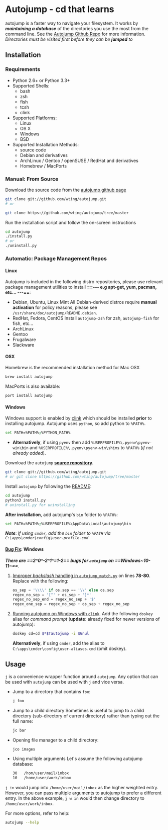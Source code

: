 # Autojump - cd that learns
autojump is a faster way to navigate your filesystem. It works by ***maintaining a database*** of the directories you use the most from the command line.
See the [Autojump Github Repo](https://github.com/wting/autojump/tree/master) for more information.
*Directories must be visited first before they can be **jumped** to*

## Installation
### Requirements
* Python 2.6+ or Python 3.3+
* Supported Shells:
    - bash 
    - zsh
    - fish
    - tcsh
    - clink
* Supported Platforms:
    - Linux
    - OS X
    - Windows 
    - BSD
* Supported Installation Methods:
    - source code
    - Debian and derivatives
    - ArchLinux / Gentoo / openSUSE / RedHat and derivatives
    - Homebrew / MacPorts
### Manual: From Source
Download the source code from the [autojump github page](https://github.com/wting/autojump/tree/master)
```bash
git clone git://github.com/wting/autojump.git
# or 

git clone https://github.com/wting/autojump/tree/master
```

Run the installation script and follow the on-screen instructions
```bash
cd autojump 
./install.py
# or
./uninstall.py
```

### Automatic: Package Management Repos
#### Linux
Autojump is included in the following distro repositories, please use relevant package management utilities to install **==--- e.g apt-get, yum, pacman, etc... ---==**:
* Debian, Ubuntu, Linux Mint
All Debian-derived distros require **manual activation** for policy reasons, please see `/usr/share/doc/autojump/README.debian`.
* RedHat, Fedora, CentOS
Install `autojump-zsh` for zsh, `autojump-fish` for fish, etc...
* ArchLinux
* Gentoo
* Frugalware
* Slackware

#### OSX
Homebrew is the recommended installation method for Mac OSX
```bash
brew install autojump
```
MacPorts is also available:
```bash
port install autojump
```

#### Windows
Windows support is enabled by [clink](https://mridgers.github.io/clink/) which should be installed **prior** to installing autojump.
Autojump uses `python`, so add python to `%PATH%`.
```bash
set PATH=%PATH%;%PYTHON_PATH%
```
- **Alternatively**, if using `pyenv` then add `%USERPROFILE%\.pyenv\pyenv-win\bin` and `%USERPROFILE%\.pyenv\pyenv-win\shims` to `%PATH%` (*if not already added*).

Download the `autojump` **[source repository](https://github.com/wting/autojump/tree/master).**
```bash
git clone git://github.com/wting/autojump.git
# or git clone https://github.com/wting/autojump/tree/master
```

Install `autojump` by following the [README](https://github.com/wting/autojump#readme):
```bash
cd autojump
python3 install.py
# uninstall.py for uninstalling
```
**After installation**, add autojump's `bin` folder to `%PATH%`:
```bash
set PATH=%PATH%;%USERPROFILE%\AppData\Local\autojump\bin
```
***Note***: _If using `cmder`, add the `bin` folder to `%PATH` via `C:\apps\cmder\config\user-profile.cmd`_

#### [Bug Fix][bugfix]: Windows

[bugfix]:  https://leetschau.github.io/autojump-in-windows-console.html

***There are ==2^0^-2^1^=1-2== bugs for `autojump` on ==Windows~10-11~==***.

1. [Improper *backslash* handling in `autojump_match.py`](https://github.com/wting/autojump/issues/436) on lines **78-80**. Replace with the following:
    ```python
    os_sep = '\\\\' if os.sep == '\\' else os.sep
    regex_no_sep = '[^' + os_sep + ']*'
    regex_no_sep_end = regex_no_sep + '$'
    regex_one_sep = regex_no_sep + os_sep + regex_no_sep
    ```
2. [Running autojump on Windows with `clink`](https://github.com/wting/autojump/issues/308). Add the following `doskey` alias for *command prompt* (**update**: already fixed for newer versions of autojump):
   ```bash
   doskey cd=cd $*$Tautojump -i $Gnul
   ```
    **Alternatively**, if using `cmder`, add the alias to `C:\apps\cmder\config\user-aliases.cmd` (omit doskey).
## Usage
`j` is a convenience wrapper function around `autojump`. Any option that can be used with `autojump` can be used with `j` and vice versa.

* Jump to a directory that contains `foo`:
    ```bash
    j foo
    ```

* Jump to a child directory 
Sometimes is useful to jump to a child directory (sub-directory of current directory) rather than typing out the full name:
    ```bash
    jc bar
    ```

* Opening file manager to a child directory:
    ```bash
    jco images
    ```

* Using multiple arguments
Let's assume the following autojump database:
    ```bash
    30   /hom/user/mail/inbox
    10   /home/user/work/inbox
    ```
`j in` would jump into `/home/user/mail/inbox` as the higher weighted entry. However, you can pass multiple arguments to autojump to prefer a different entry. In the above example, `j w in` would then change directory to `/home/user/work/inbox`.


For more options, refer to help:
```bash
autojump --help
```
